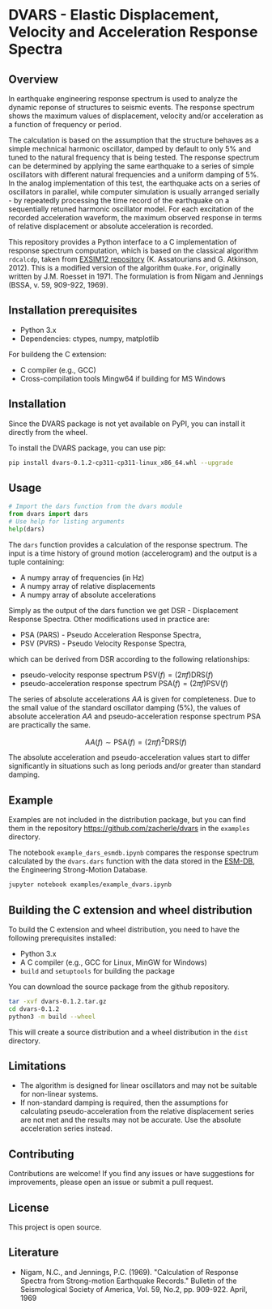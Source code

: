 
# DVARS - Elastic Displacement, Velocity and Acceleration Response Spectra


## Overview
In earthquake engineering response spectrum is used to analyze the dynamic reponse of structures to seismic events.
The response spectrum shows the maximum values of displacement, velocity and/or acceleration
as a function of frequency or period.

The calculation is based on the assumption that the structure behaves as a simple mechnical harmonic oscillator,
damped by default to only 5% and tuned to the natural frequency that is being tested.
The response spectrum can be determined by applying the same earthquake to a series
of simple oscillators with different natural frequencies and a uniform damping of 5%.
In the analog implementation of this test, the earthquake acts on a series of oscillators in parallel, 
while computer simulation is usually arranged serially - by repeatedly processing
the time record of the earthquake on a sequentially retuned harmonic oscillator model.
For each excitation of the recorded acceleration waveform, the maximum observed response
in terms of relative displacement or absolute acceleration is recorded.

This repository provides a Python interface to a C implementation of response spectrum computation,
which is based on the classical algorithm ``rdcalcdp``,
taken from [EXSIM12 repository](https://github.com/GFZ-Centre-for-Early-Warning/exsim)
(K. Assatourians and G. Atkinson, 2012).
This is a modified version of the algorithm ``Quake.For``, originally written by J.M. Roesset in 1971.
The formulation is from Nigam and Jennings (BSSA, v. 59, 909-922, 1969).

## Installation prerequisites
- Python 3.x
- Dependencies: ctypes, numpy, matplotlib

For buildeng the C extension:
- C compiler (e.g., GCC)
- Cross-compilation tools Mingw64 if building for MS Windows

## Installation
Since the DVARS package is not yet available on PyPI, you can install it directly from the wheel.

To install the DVARS package, you can use pip:
```bash
pip install dvars-0.1.2-cp311-cp311-linux_x86_64.whl --upgrade
```
## Usage
```python
# Import the dars function from the dvars module
from dvars import dars
# Use help for listing arguments
help(dars)
```
The ``dars`` function provides a calculation of the response spectrum.
The input is a time history of ground motion (accelerogram)
and the output is a tuple containing:
- A numpy array of frequencies (in Hz)
- A numpy array of relative displacements
- A numpy array of absolute accelerations

Simply as the output of the dars function we get DSR - Displacement Response Spectra.
Other modifications used in practice are:
- PSA (PARS) - Pseudo Acceleration Response Spectra,
- PSV (PVRS) - Pseudo Velocity Response Spectra,

which can be derived from DSR according to the following relationships:
- pseudo-velocity response spectrum $\mathsf{PSV}(f) = (2 \pi f) \mathsf{DRS}(f)$
- pseudo-acceleration response spectrum $\mathsf{PSA}(f) = (2 \pi f) \mathsf{PSV}(f)$

The series of absolute accelerations $AA$ is given for completeness.
Due to the small value of the standard oscillator damping (5%), the values
of absolute acceleration $AA$ and pseudo-acceleration response spectrum $\mathsf{PSA}$ are practically the same.

$$AA(f) \sim \mathsf{PSA}(f) = (2 \pi f)^2 \mathsf{DRS}(f)$$

The absolute acceleration and pseudo-acceleration values start to differ significantly in situations such as long periods and/or greater than standard damping.

## Example
Examples are not included in the distribution package, but you can find them in the repository https://github.com/zacherle/dvars in the `examples` directory.

The notebook ``example_dars_esmdb.ipynb`` compares the response spectrum calculated by the `dvars.dars` function
with the data stored in the [ESM-DB](https://esm-db.eu), the Engineering Strong-Motion Database. 
```bash
jupyter notebook examples/example_dvars.ipynb
```

## Building the C extension and wheel distribution

To build the C extension and wheel distribution, you need to have the following prerequisites installed:
- Python 3.x
- A C compiler (e.g., GCC for Linux, MinGW for Windows)
- `build` and `setuptools` for building the package

You can download the source package from the github repository.

```bash
tar -xvf dvars-0.1.2.tar.gz
cd dvars-0.1.2
python3 -m build --wheel
```

This will create a source distribution and a wheel distribution in the `dist` directory.

<!--
Alternatively, you can use the `make` command to build the package and the C extension
using cross-compilation tools on Linux for Windows.

```bash
# linux native build
make build
# or for on Linux cross-compilation for Windows
# buildw32 is for 32-bit Windows builds
make buildw32
# buildw64 is for 64-bit Windows builds
make buildw64
# clean removes build artifacts
make clean
# distclean removes all build artifacts and cleated distribution files
make distclean
```
-->

## Limitations
- The algorithm is designed for linear oscillators and may not be suitable for non-linear systems.
- If non-standard damping is required, then the assumptions for calculating pseudo-acceleration
  from the relative displacement series are not met and the results may not be accurate.
  Use the absolute acceleration series instead.

## Contributing
Contributions are welcome! If you find any issues or have suggestions for improvements,
please open an issue or submit a pull request.

## License
This project is open source.

## Literature
- Nigam, N.C., and Jennings, P.C. (1969). "Calculation of Response Spectra from Strong-motion Earthquake Records." Bulletin of the Seismological Society of America, Vol. 59, No.2, pp. 909-922. April, 1969

